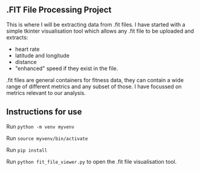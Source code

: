 ## .FIT File Processing Project
This is where I will be extracting data from .fit files.
I have started with a simple tkinter visualisation tool which allows any .fit file to be uploaded and extracts:
  - heart rate
  - latitude and longitude
  - distance
  - "enhanced" speed
if they exist in the file.

.fit files are general containers for fitness data, they can contain a wide range of different metrics and any subset of those. I have focussed on metrics relevant to our analysis.

## Instructions for use

Run `python -m venv myvenv`

Run `source myvenv/bin/activate`

Run `pip install`

Run `python fit_file_viewer.py` to open the .fit file visualisation tool.

